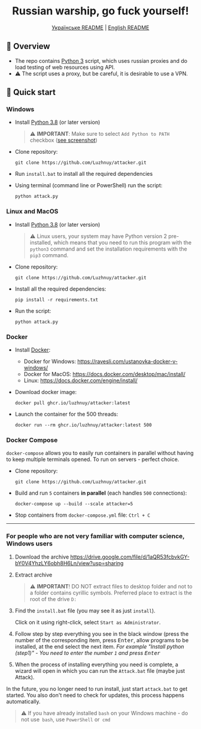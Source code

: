 <h1 align="center">Russian warship, go fuck yourself!</h1>
<p align="center">
   <a href="./README.md">Українське README</a> |
   <a href="./README_EN.md">English README</a>
</p>

## 🤔 Overview

- The repo contains [Python 3](https://python.org) script, which uses russian proxies and do load testing of web resources using API.
- ⚠ The script uses a proxy, but be careful, it is desirable to use a VPN.

## 🚀 Quick start

### Windows

- Install [Python 3.8](https://python.org) (or later version)
  > ⚠ **IMPORTANT**: Make sure to select `Add Python to PATH` checkbox ([see screenshot](http://wind10.ru/wp-content/uploads/2020/02/pp_image_4620_v0cz5agbht0001_add_Python_to_Path.png))

- Clone repository:
  ```shell
  git clone https://github.com/Luzhnuy/attacker.git
  ```

- Run `install.bat` to install all the required dependencies

- Using terminal (command line or PowerShell) run the script:

  ```shell
  python attack.py
  ```

### Linux and MacOS

- Install [Python 3.8](https://python.org) (or later version)
  > ⚠ Linux users, your system may have Python version 2 pre-installed, which means that you need to run this program with the `python3` command and set the installation requirements with the `pip3` command.

- Clone repository:
  ```shell
  git clone https://github.com/Luzhnuy/attacker.git
  ```

- Install all the required dependencies:
  ```shell
  pip install -r requirements.txt
  ```

- Run the script:
  ```shell
  python attack.py
  ```

### Docker

- Install [Docker](https://docker.com):
  - Docker for Windows: https://ravesli.com/ustanovka-docker-v-windows/
  - Docker for MacOS: https://docs.docker.com/desktop/mac/install/
  - Linux: https://docs.docker.com/engine/install/

- Download docker image:

  ```shell
  docker pull ghcr.io/luzhnuy/attacker:latest
  ```

- Launch the container for the 500 threads:

  ```shell
  docker run --rm ghcr.io/luzhnuy/attacker:latest 500
  ```

### Docker Compose

`docker-compose` allows you to easily run containers in parallel without having to keep multiple terminals opened. To run on servers - perfect choice.

- Clone repository:
  ```shell
  git clone https://github.com/Luzhnuy/attacker.git
  ```

- Build and run `5` containers **in parallel** (each handles `500` connections):

  ```shell
  docker-compose up --build --scale attacker=5
  ```

- Stop containers from `docker-compose.yml` file: `Ctrl + C`

---

### For people who are not very familiar with computer science, Windows users

1. Download the archive https://drive.google.com/file/d/1aQR53fcbvkGY-bY0V4YhzLY6obh8H6Ln/view?usp=sharing

2. Extract archive
   > ⚠ **IMPORTANT**! DO NOT extract files to desktop folder and not to a folder contains cyrillic symbols. Preferred place to extract is the root of the drive `D:`

3. Find the `install.bat` file (you may see it as just `install`).
   
   Click on it using right-click, select `Start as Administrator`.

4. Follow step by step everything you see in the black window (press the number of the corresponding item, press <kbd>Enter</kbd>, allow programs to be installed, at the end select the next item.
   <i> For example "Install python (step1)" - You need to enter the number `1` and press <kbd>Enter</kbd></i>

5. When the process of installing everything you need is complete, a wizard will open in which you can run the `Attack.bat` file (maybe just Attack).

In the future, you no longer need to run install, just start `attack.bat` to get started. You also don't need to check for updates, this process happens automatically.

> ⚠ If you have already installed `bash` on your Windows machine - do not use` bash`, use `PowerShell` or` cmd`

